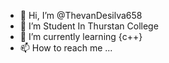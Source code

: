 - 👋 Hi, I’m @ThevanDesilva658
- 👀 I’m Student In Thurstan College
- 🌱 I’m currently learning {c++}
- 📫 How to reach me ...

<!---
ThevanDesilva658/ThevanDesilva658 is a ✨ special ✨ repository because its `README.md` (this file) appears on your GitHub profile.
You can click the Preview link to take a look at your changes.
--->
